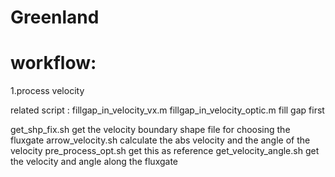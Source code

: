 # Greenland

# workflow:

1.process velocity

related script : fillgap_in_velocity_vx.m fillgap_in_velocity_optic.m fill gap first 

get_shp_fix.sh 	get the velocity boundary shape file for choosing the fluxgate 
arrow_velocity.sh calculate the abs velocity and the angle of the velocity 
pre_process_opt.sh  get this as reference
get_velocity_angle.sh 	get the velocity and angle along the fluxgate
